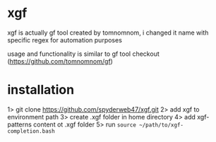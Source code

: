 # xgf
xgf is actually gf tool created by tomnomnom, i changed it name with specific regex for automation purposes

usage and functionality is similar to gf tool checkout (https://github.com/tomnomnom/gf)

# installation

1> git clone https://github.com/spyderweb47/xgf.git
2> add xgf to environment path
3> create .xgf folder in home directory
4> add xgf-patterns content ot .xgf folder
5> run ```source ~/path/to/xgf-completion.bash```
